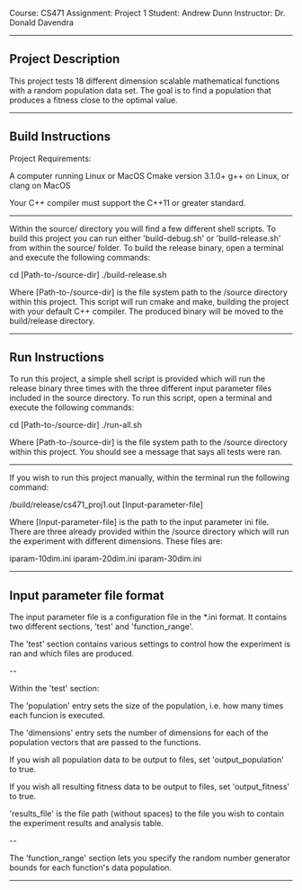 Course: CS471
Assignment: Project 1
Student: Andrew Dunn
Instructor: Dr. Donald Davendra

---------------------------------
Project Description
---------------------------------

This project tests 18 different dimension scalable 
mathematical functions with a random population data
set. The goal is to find a population that produces
a fitness close to the optimal value.

---------------------------------
Build Instructions
---------------------------------

Project Requirements:

A computer running Linux or MacOS
Cmake version 3.1.0+
g++ on Linux, or clang on MacOS

Your C++ compiler must support the C++11 or greater standard.

----

Within the source/ directory you will find a few different
shell scripts. To build this project you can run either
'build-debug.sh' or 'build-release.sh' from within the
source/ folder. To build the release binary, open a terminal
and execute the following commands:

cd [Path-to-/source-dir]
./build-release.sh

Where [Path-to-/source-dir] is the file system path to the /source directory
within this project. This script will run cmake and make, building the 
project with your default C++ compiler. The produced binary will be moved to
the build/release directory.

---------------------------------
Run Instructions
---------------------------------

To run this project, a simple shell script is provided which will
run the release binary three times with the three different input
parameter files included in the source directory. To run this script,
open a terminal and execute the following commands:

cd [Path-to-/source-dir]
./run-all.sh

Where [Path-to-/source-dir] is the file system path to the /source directory
within this project. You should see a message that says all tests were ran.

----

If you wish to run this project manually, within the terminal run the
following command:

/build/release/cs471_proj1.out [Input-parameter-file]

Where [Input-parameter-file] is the path to the input parameter ini file.
There are three already provided within the /source directory which
will run the experiment with different dimensions. These files are:

iparam-10dim.ini
iparam-20dim.ini
iparam-30dim.ini

---------------------------------
Input parameter file format
---------------------------------

The input parameter file is a configuration file in the *.ini format.
It contains two different sections, 'test' and 'function_range'.

The 'test' section contains various settings to control how the
experiment is ran and which files are produced.

--

Within the 'test' section:

The 'population' entry sets the size of the population, i.e. how
many times each funcion is executed.

The 'dimensions' entry sets the number of dimensions for each of the
population vectors that are passed to the functions.

If you wish all population data to be output to files, set 
'output_population' to true.

If you wish all resulting fitness data to be output to files, set
'output_fitness' to true.

'results_file' is the file path (without spaces) to the file you 
wish to contain the experiment results and analysis table.

--

The 'function_range' section lets you specify the random number
generator bounds for each function's data population.

---------------------------------

